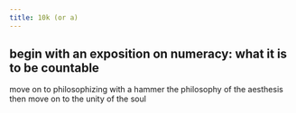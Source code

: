 ```yaml
---
title: 10k (or a)
---
```


## begin with an exposition on numeracy: what it is to be countable
move on to philosophizing with a hammer
the philosophy of the aesthesis
then move on to the unity of the soul
